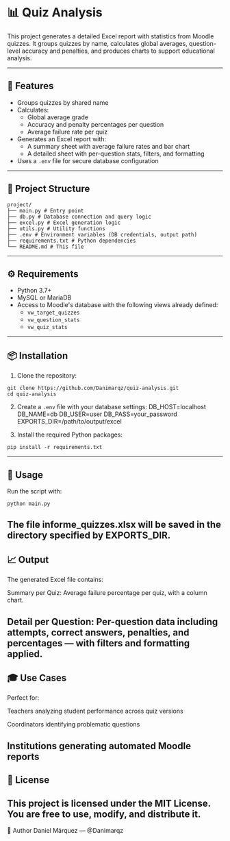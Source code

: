 # 📊 Quiz Analysis

This project generates a detailed Excel report with statistics from Moodle quizzes. It groups quizzes by name, calculates global averages, question-level accuracy and penalties, and produces charts to support educational analysis.

---

## 🚀 Features

- Groups quizzes by shared name
- Calculates:
  - Global average grade
  - Accuracy and penalty percentages per question
  - Average failure rate per quiz
- Generates an Excel report with:
  - A summary sheet with average failure rates and bar chart
  - A detailed sheet with per-question stats, filters, and formatting
- Uses a `.env` file for secure database configuration

---

## 📂 Project Structure
```
project/
├── main.py # Entry point
├── db.py # Database connection and query logic
├── excel.py # Excel generation logic
├── utils.py # Utility functions
├── .env # Environment variables (DB credentials, output path)
├── requirements.txt # Python dependencies
└── README.md # This file
```
---

## ⚙️ Requirements

- Python 3.7+
- MySQL or MariaDB
- Access to Moodle's database with the following views already defined:
  - `vw_target_quizzes`
  - `vw_question_stats`
  - `vw_quiz_stats`

---

## 📦 Installation

1. Clone the repository:

```
git clone https://github.com/Danimarqz/quiz-analysis.git
cd quiz-analysis
```

2. Create a `.env` file with your database settings:
DB_HOST=localhost
DB_NAME=db
DB_USER=user
DB_PASS=your_password
EXPORTS_DIR=/path/to/output/excel

3. Install the required Python packages:
```
pip install -r requirements.txt
```
---
## 🧪 Usage

Run the script with:
```
python main.py
```
The file informe_quizzes.xlsx will be saved in the directory specified by EXPORTS_DIR.
---
## 📈 Output
The generated Excel file contains:

Summary per Quiz: Average failure percentage per quiz, with a column chart.

Detail per Question: Per-question data including attempts, correct answers, penalties, and percentages — with filters and formatting applied.
---
## 🎓 Use Cases
Perfect for:

Teachers analyzing student performance across quiz versions

Coordinators identifying problematic questions

Institutions generating automated Moodle reports
---
## 📝 License
This project is licensed under the MIT License. You are free to use, modify, and distribute it.
---
🙌 Author
Daniel Márquez — @Danimarqz
